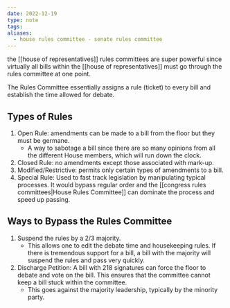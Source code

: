 ```yaml
---
date: 2022-12-19
type: note
tags:
aliases:
  - house rules committee - senate rules committee
---
```


the [[house of representatives]] rules committees are super powerful since virtually all bills within the [[house of representatives]] must go through the rules committee at one point.

The Rules Committee essentially assigns a rule (ticket) to every bill and establish the time allowed for debate.

## Types of Rules
1. Open Rule: amendments can be made to a bill from the floor but they must be germane.
	- A way to sabotage a bill since there are so many opinions from all the different House members, which will run down the clock.
2. Closed Rule: no amendments except those associated with mark-up.
3. Modified/Restrictive: permits only certain types of amendments to a bill.
4. Special Rule: Used to fast track legislation by manipulating typical processes. It would bypass regular order and the [[congress rules committees|House Rules Committee]] can dominate the process and speed up passing.

## Ways to Bypass the Rules Committee
1. Suspend the rules by a 2/3 majority.
	- This allows one to edit the debate time and housekeeping rules. If there is tremendous support for a bill, a bill with the majority will suspend the rules and pass very quickly.
2. Discharge Petition: A bill with 218 signatures can force the floor to debate and vote on the bill. This ensures that the committee cannot keep a bill stuck within the committee.
	- This goes against the majority leadership, typically by the minority party.
